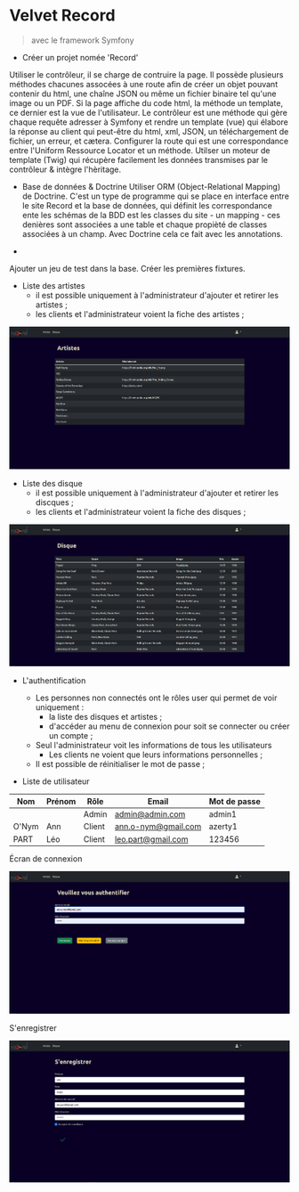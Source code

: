 # **Velvet Record**

> avec le framework Symfony

- Créer un projet nomée 'Record'

Utiliser le contrôleur, il se charge de contruire la page.
Il possède plusieurs méthodes chacunes assocées à une route afin de créer un objet pouvant contenir du html, une chaîne JSON ou même un fichier binaire tel qu'une image ou un PDF.
Si la page affiche du code html, la méthode un template, ce dernier est la vue de l'utilisateur.
Le contrôleur est une méthode qui gère chaque requête adresser à Symfony et rendre un template (vue) qui élabore la réponse au client qui peut-être du html, xml, JSON, un téléchargement de fichier, un erreur, et cætera.
Configurer la route qui est une correspondance entre l'Uniform Ressource Locator et un méthode.
Utilser un moteur de template (Twig) qui récupère facilement les données transmises par le contrôleur & intègre l'hèritage.

- Base de données & Doctrine
Utiliser ORM (Object-Relational Mapping) de Doctrine.
C'est un type de programme qui se place en interface entre le site Record et la base de données, qui définit les correspondance ente les schémas de la BDD est les classes du site - un mapping - ces denières sont associées a une table et chaque propièté de classes associées à un champ. Avec Doctrine cela ce fait avec les annotations.
*
Ajouter un jeu de test dans la base.
Créer les premières fixtures.

- Liste des artistes
    - il est possible uniquement à l'administrateur d'ajouter et retirer les artistes ;
    - les clients et l'administrateur voient la fiche des artistes ;

<img src="..\src\screenshot\record\artists.png" alt="Artists" title="Artists" widht="900 px" height="auto">


- Liste des disque
    - il est possible uniquement à l'administrateur d'ajouter et retirer les discques ;
    - les clients et l'administrateur voient la fiche des disques ;

<img src="..\src\screenshot\record\discs.png" alt="Discs" title="Discs" widht="900 px" height="auto">


- L'authentification
    - Les personnes non connectés ont le rôles user qui permet de voir uniquement :
        - la liste des disques et artistes ;
        - d'accéder au menu de connexion pour soit se connecter ou créer un compte ;
    - Seul l'administrateur voit les informations de tous les utilisateurs
        - Les clients ne voient que leurs informations personnelles ;
    - Il est possible de réinitialiser le mot de passe ;

- Liste de utilisateur

| Nom | Prénom | Rôle | Email | Mot de passe |
|---|---|---|---|---|
| | | Admin | admin@admin.com | admin1 |
| O'Nym | Ann | Client | ann.o-nym@gmail.com | azerty1 |
| PART | Léo | Client | leo.part@gmail.com | 123456 |

Écran de connexion

<img src="..\src\screenshot\record\authentication.png" alt="Authentification" title="Authentification" widht="900 px" height="auto">

S'enregistrer

<img src="..\src\screenshot\record\register.png" alt="Register" title="Regitster" widht="900 px" height="auto">